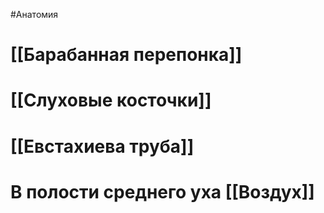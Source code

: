 #Анатомия 
# [[Барабанная перепонка]] 
# [[Слуховые косточки]] 
# [[Евстахиева труба]]
# В полости среднего уха [[Воздух]]